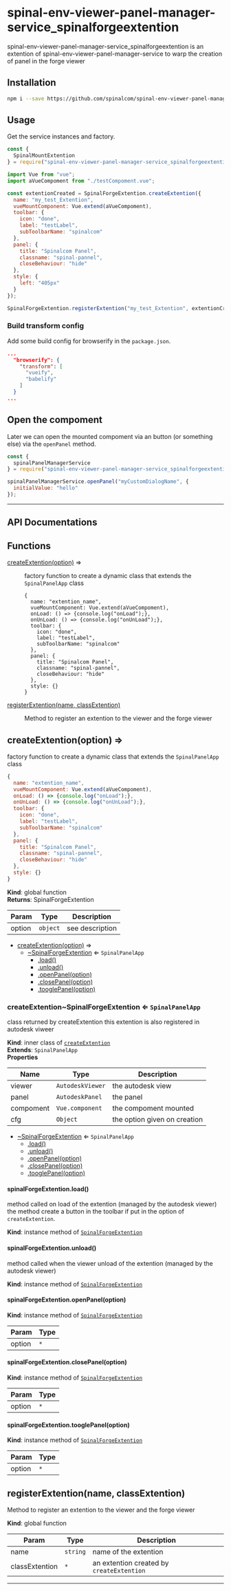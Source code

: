 # spinal-env-viewer-panel-manager-service_spinalforgeextention

spinal-env-viewer-panel-manager-service_spinalforgeextention is an extention of spinal-env-viewer-panel-manager-service to warp the creation of panel in the forge viewer

## Installation

```sh
npm i --save https://github.com/spinalcom/spinal-env-viewer-panel-manager-service_spinalforgeextention
```

## Usage

Get the service instances and factory.

```js
const {
  SpinalMountExtention
} = require("spinal-env-viewer-panel-manager-service_spinalforgeextention");
```

```js
import Vue from "vue";
import aVueCompoment from "./testCompoment.vue";

const extentionCreated = SpinalForgeExtention.createExtention({
  name: "my_test_Extention",
  vueMountComponent: Vue.extend(aVueCompoment),
  toolbar: {
    icon: "done",
    label: "testLabel",
    subToolbarName: "spinalcom"
  },
  panel: {
    title: "Spinalcom Panel",
    classname: "spinal-pannel",
    closeBehaviour: "hide"
  },
  style: {
    left: "405px"
  }
});

SpinalForgeExtention.registerExtention("my_test_Extention", extentionCreated);
```

### Build transform config

Add some build config for browserify in the `package.json`.

```json
...
  "browserify": {
    "transform": [
      "vueify",
      "babelify"
    ]
  }
...
```

## Open the compoment

Later we can open the mounted compoment via an button (or something else) via the `openPanel` method.

```js
const {
  spinalPanelManagerService
} = require("spinal-env-viewer-panel-manager-service_spinalforgeextention");

spinalPanelManagerService.openPanel("myCustomDialogName", {
  initialValue: "hello"
});
```

---

## API Documentations

## Functions

<dl>
<dt><a href="#createExtention">createExtention(option)</a> ⇒</dt>
<dd><p>factory function to create a dynamic class that extends the <code>SpinalPanelApp</code> class</p>
<pre><code class="language-javascript">{
  name: &quot;extention_name&quot;,
  vueMountComponent: Vue.extend(aVueCompoment),
  onLoad: () =&gt; {console.log(&quot;onLoad&quot;);},
  onUnLoad: () =&gt; {console.log(&quot;onUnLoad&quot;);},
  toolbar: {
    icon: &quot;done&quot;,
    label: &quot;testLabel&quot;,
    subToolbarName: &quot;spinalcom&quot;
  },
  panel: {
    title: &quot;Spinalcom Panel&quot;,
    classname: &quot;spinal-pannel&quot;,
    closeBehaviour: &quot;hide&quot;
  },
  style: {}
}
</code></pre>
</dd>
<dt><a href="#registerExtention">registerExtention(name, classExtention)</a></dt>
<dd><p>Method to register an extention to the viewer and the forge viewer</p>
</dd>
</dl>

<a name="createExtention"></a>

## createExtention(option) ⇒
factory function to create a dynamic class that extends the `SpinalPanelApp` class
```js
{
  name: "extention_name",
  vueMountComponent: Vue.extend(aVueCompoment),
  onLoad: () => {console.log("onLoad");},
  onUnLoad: () => {console.log("onUnLoad");},
  toolbar: {
    icon: "done",
    label: "testLabel",
    subToolbarName: "spinalcom"
  },
  panel: {
    title: "Spinalcom Panel",
    classname: "spinal-pannel",
    closeBehaviour: "hide"
  },
  style: {}
}
```

**Kind**: global function  
**Returns**: SpinalForgeExtention  

| Param | Type | Description |
| --- | --- | --- |
| option | <code>object</code> | see description |


* [createExtention(option)](#createExtention) ⇒
    * [~SpinalForgeExtention](#createExtention..SpinalForgeExtention) ⇐ <code>SpinalPanelApp</code>
        * [.load()](#createExtention..SpinalForgeExtention+load)
        * [.unload()](#createExtention..SpinalForgeExtention+unload)
        * [.openPanel(option)](#createExtention..SpinalForgeExtention+openPanel)
        * [.closePanel(option)](#createExtention..SpinalForgeExtention+closePanel)
        * [.tooglePanel(option)](#createExtention..SpinalForgeExtention+tooglePanel)

<a name="createExtention..SpinalForgeExtention"></a>

### createExtention~SpinalForgeExtention ⇐ <code>SpinalPanelApp</code>
class returned by createExtention
this extention is also registered in autodesk viweer

**Kind**: inner class of [<code>createExtention</code>](#createExtention)  
**Extends**: <code>SpinalPanelApp</code>  
**Properties**

| Name | Type | Description |
| --- | --- | --- |
| viewer | <code>AutodeskViewer</code> | the autodesk view |
| panel | <code>AutodeskPanel</code> | the panel |
| compoment | <code>Vue.component</code> | the compoment mounted |
| cfg | <code>Object</code> | the option given on creation |


* [~SpinalForgeExtention](#createExtention..SpinalForgeExtention) ⇐ <code>SpinalPanelApp</code>
    * [.load()](#createExtention..SpinalForgeExtention+load)
    * [.unload()](#createExtention..SpinalForgeExtention+unload)
    * [.openPanel(option)](#createExtention..SpinalForgeExtention+openPanel)
    * [.closePanel(option)](#createExtention..SpinalForgeExtention+closePanel)
    * [.tooglePanel(option)](#createExtention..SpinalForgeExtention+tooglePanel)

<a name="createExtention..SpinalForgeExtention+load"></a>

#### spinalForgeExtention.load()
method called on load of the extention (managed by the autodesk viewer)
the method create a button in the toolbar if put in the option of `createExtention`.

**Kind**: instance method of [<code>SpinalForgeExtention</code>](#createExtention..SpinalForgeExtention)  
<a name="createExtention..SpinalForgeExtention+unload"></a>

#### spinalForgeExtention.unload()
method called when the viewer unload of the extention
(managed by the autodesk viewer)

**Kind**: instance method of [<code>SpinalForgeExtention</code>](#createExtention..SpinalForgeExtention)  
<a name="createExtention..SpinalForgeExtention+openPanel"></a>

#### spinalForgeExtention.openPanel(option)
**Kind**: instance method of [<code>SpinalForgeExtention</code>](#createExtention..SpinalForgeExtention)  

| Param | Type |
| --- | --- |
| option | <code>\*</code> | 

<a name="createExtention..SpinalForgeExtention+closePanel"></a>

#### spinalForgeExtention.closePanel(option)
**Kind**: instance method of [<code>SpinalForgeExtention</code>](#createExtention..SpinalForgeExtention)  

| Param | Type |
| --- | --- |
| option | <code>\*</code> | 

<a name="createExtention..SpinalForgeExtention+tooglePanel"></a>

#### spinalForgeExtention.tooglePanel(option)
**Kind**: instance method of [<code>SpinalForgeExtention</code>](#createExtention..SpinalForgeExtention)  

| Param | Type |
| --- | --- |
| option | <code>\*</code> | 

<a name="registerExtention"></a>

## registerExtention(name, classExtention)
Method to register an extention to the viewer and the forge viewer

**Kind**: global function  

| Param | Type | Description |
| --- | --- | --- |
| name | <code>string</code> | name of the extention |
| classExtention | <code>\*</code> | an extention created by `createExtention` |


---

